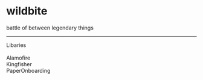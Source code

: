 # wildbite
battle of  between legendary things


<hr>
 Libaries<br>
<br>
Alamofire<br>
Kingfisher<br>
PaperOnboarding<br>

